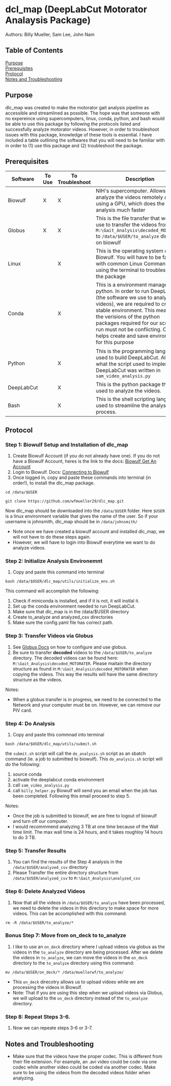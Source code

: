 # dcl_map (DeepLabCut Motorator Analaysis Package)


Authors: Billy Mueller, Sam Lee, John Nam 

## Table of Contents
[Purpose](#purpose) \
[Prerequisites](#prerequisites) \
[Protocol](#protocol) \
[Notes and Troubleshooting](#notes-and-troubleshooting)

## Purpose 
dlc_map was created to make the motorator gait analysis pipeline as accessible and streamlined as possible. The hope was that someone with no expereince using supercomputers, linux, conda, python, and bash would be able to use this package by following the protocols listed and successfully analyze motorator videos. However, in order to troubleshoot issues with this package, knowledge of these tools is essential. I have included a table outlining the softwares that you will need to be familiar with in order to (1) use this package and (2) troubleshoot the package. 

## Prerequisites 
| Software | To Use | To Troubleshoot | Description | Documentation |
|---|---|---|---|---|
| Biowulf | X | X | NIH's supercomputer. Allows us to analyze the videos remotely and using a GPU, which does the analysis much faster | [Biowulf](https://hpc.nih.gov/systems/) |
| Globus | X | X | This is the file transfer that we will use to transfer the videos from `M:\Gait_Analysis\decoded_MOTORATER` to `/data/$USER/to_analyze` direcotry on biowulf | [Globus Biowulf Docs](https://hpc.nih.gov/storage/globus.html) [Globus Docs](https://docs.globus.org/how-to/) | 
| Linux | | X | This is the operating system of Biowulf. You will have to be familiar with common Linux Commands and using the terminal to troubleshoot the package | [Linux Docs](https://linux.die.net/man/) Note: I usually just google stuff |
| Conda | | X | This is a environment manager for python. In order to run DeepLabCut (the software we use to analyze the videos), we are required to create a stable environment. This means that the verisions of the python packages required for our script to run must not be conflicting. Conda helps create and save environments for this purpose | [Conda Docs](https://docs.conda.io/en/latest/miniconda.html) |
| Python | | X | This is the programming language used to build DeepLabCut. Also it is what the script used to implement DeepLabCut was written in `sam_video_analysis.py` | [Python Docs](https://docs.python.org/3/) these docs may be less helpful, again just google stuff |
| DeepLabCut | | X | This is the python package that is used to analyze the videos. | [DeepLabCut docs](https://github.com/DeepLabCut/DeepLabCut)
| Bash | | X | This is the shell scripting language used to streamline the analysis process. | [Bash docs](https://www.gnu.org/software/bash/manual/bash.html) |

## Protocol
### Step 1: Biowulf Setup and Installation of dlc_map
1. Create Biowulf Account (if you do not already have one). If you do not have a Biowulf Account, heres is the link to the docs: [Biowulf Get An Account](https://hpc.nih.gov/docs/accounts.html)
2. Login to Biowulf. Docs: [Connecting to Biowulf](https://hpc.nih.gov/docs/connect.html)
3. Once logged in, copy and paste these commands into terminal (in order!), to install the dlc_map package.
```
cd /data/$USER
```
```
git clone https://github.com/wfmueller29/dlc_map.git
```
Now dlc_map should be downloaded into the `/data/$USER` folder. Here `$USER` is a linux environment variable that gives the name of the user. So if your username is johnsmith, dlc_map should be in `/data/johnsmith/`
* Note once we have created a biowulf account and installed dlc_map, we will not have to do these steps again. 
* However, we will have to login into Biowulf everytime we want to do analyze videos.
### Step 2: Initialize Analysis Environemnt
1. Copy and paste this command into terminal
```
bash /data/$USER/dlc_map/utils/initialize_env.sh
```
This command will accomplish the following:  
1. Check if miniconda is installed, and if it is not, it will instlal it.
2. Set up the conda environment needed to run DeepLabCut.
3. Make sure that dlc_map is in the /data/$USER directory
4. Create to_analyze and analyzed_csv directories
5. Make sure the config.yaml file has correct path.

### Step 3: Transfer Videos via Globus
1. See [Globus Docs](https://docs.globus.org/how-to/) on how to configure and use globus.
2. Be sure to transfer __decoded__ videos to the `/data/$USER/to_analyze` directory. The decoded videos can be found here: `M:\Gait_Analysis\decoded_MOTORATER`. Please maitain the directory structure as found in `M:\Gait_Analysis\decoded_MOTORATER` when copying the videos. This way the results will have the same directory structure as the videos. 

Notes:
* When a globus transfer is in progress, we need to be connected to the Network and your computer must be on. However, we can remove our PIV card.


### Step 4: Do Analysis
1. Copy and paste this commnad into terminal
```
bash /data/$USER/dlc_map/utils/submit.sh
```
the `submit.sh` script will call the `do_analysis.sh` script as an sbatch command (ie. a job to submitted to biowulf). This `do_analysis.sh` script will do the following:
1. source conda
2. activate the deeplabcut conda environment
3. call `sam_video_analysis.py`
4. call `billy_helper.py`
Biowulf will send you an email when the job has been completed. Following this email proceed to step 5.

Notes:
* Once the job is submitted to biowulf, we are free to logout of biowulf and turn off our computer. 
* I would recommmend analyzing 3 TB at one time because of the Wall time limit. The max wall time is 24 hours, and it takes roughloy 14 hours to do 3 TB. 

### Step 5: Transfer Results
1. You can find the results of the Step 4 analysis in the `/data/$USER/analyzed_csv` directory
2. Please Transfer the entire directory structure from `/data/$USER/analyzed_csv` to `M:\Gait_Analysis\analyzed_csv`

### Step 6: Delete Analyzed Videos
1. Now that all the videos in `/data/$USER/to_analyze` have been processed, we need to delete the videos in this directory to make space for more videos. This can be accomplished with this command:
```
rm -R /data/$USER/to_analyze/*
```
### Bonus Step 7: Move from on_deck to to_analyze
1. I like to use an `on_deck` directory where I upload videos via globus as the videos in the `to_analyze` directory are being processed. After we delete the videos in `to_analyze`, we can move the videos in the `on_deck` directory to the `to_analyze` directory using this command:
```
mv /data/$USER/on_deck/* /data/muellerwf/to_analyze/
```
* This `on_deck` direcotry allows us to upload vidoes while we are processing the videos in Biowulf. 
* Note: That if you are using this step when we upload videos via Globus, we will upload to the `on_deck` directory instead of the `to_analyze` directory. 

### Step 8: Repeat Steps 3-6.
1. Now we can repeate steps 3-6 or 3-7.

## Notes and Troubleshooting
- Make sure that the videos have the proper codec. This is different from their file extension. For example, an .avi video could be code via one codec while another video could be coded via another codec. Make sure to be using the videos from the decoded videos folder when analyzing.

